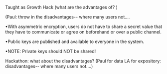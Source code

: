 

Taught as Growth Hack (what are the advantages of? ) 

(Paul: throw in the disadvantages-- where many users not…. 

•With asymmetric encryption, users do not have to share a secret value that they have to communicate or agree on beforehand or over a public channel.

•Public keys are published and available to everyone in the system.

•NOTE: Private keys should NOT be shared!

 

Hackathon: what about the disadvantages? (Paul for data LA for expository: disadvantages-- where many users not….) 

